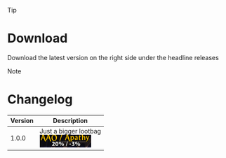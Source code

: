 > [!TIP]
> # Download
> Download the latest version on the right side under the headline releases

> [!NOTE]
> # Changelog
> 
> | Version  | Description |
> | ------------- | ------------- |
> | 1.0.0  | Just a bigger lootbag <br>![Version 1.0.0](https://raw.githubusercontent.com/Makume/WarBoard_AAO/f8f3080bbef8b93d33b5b63efc431530a2a9fcf7/Images/AAO.png) |